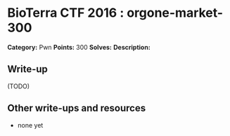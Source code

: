 # BioTerra CTF 2016 : orgone-market-300

**Category:** Pwn
**Points:** 300
**Solves:** 
**Description:**



## Write-up

(TODO)

## Other write-ups and resources

* none yet
